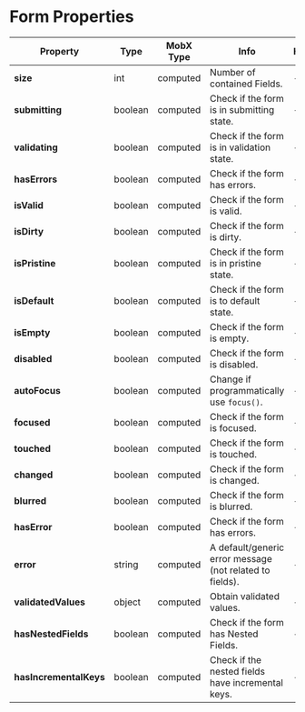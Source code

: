 # Form Properties

| Property | Type | MobX Type | Info | Help |
|---|---|---|---|---|
| **size** | int | computed | Number of contained Fields. | - |
| **submitting** | boolean | computed | Check if the form is in submitting state. | - |
| **validating** | boolean | computed | Check if the form is in validation state. | - |
| **hasErrors** | boolean | computed | Check if the form has errors. | - |
| **isValid** | boolean | computed | Check if the form is valid. | - |
| **isDirty** | boolean | computed | Check if the form is dirty. | - |
| **isPristine** | boolean | computed | Check if the form is in pristine state. | - |
| **isDefault** | boolean | computed | Check if the form is to default state. | - |
| **isEmpty** | boolean | computed | Check if the form is empty. | - |
| **disabled** | boolean | computed | Check if the form is disabled. | - |
| **autoFocus** | boolean | computed | Change if programmatically use `focus()`. | - |
| **focused** | boolean | computed | Check if the form is focused. | - |
| **touched** | boolean | computed | Check if the form is touched. | - |
| **changed** | boolean | computed | Check if the form is changed. | - |
| **blurred** | boolean | computed | Check if the form is blurred. | - |
| **hasError** | boolean | computed | Check if the form has errors. | - |
| **error** | string | computed | A default/generic error message (not related to fields). | - |
| **validatedValues** | object | computed | Obtain validated values. | - |
| **hasNestedFields** | boolean | computed | Check if the form has Nested Fields. | - |
| **hasIncrementalKeys** | boolean | computed | Check if the nested fields have incremental keys. | - |
